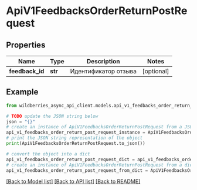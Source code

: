 # ApiV1FeedbacksOrderReturnPostRequest


## Properties

Name | Type | Description | Notes
------------ | ------------- | ------------- | -------------
**feedback_id** | **str** | Идентификатор отзыва | [optional] 

## Example

```python
from wildberries_async_api_client.models.api_v1_feedbacks_order_return_post_request import ApiV1FeedbacksOrderReturnPostRequest

# TODO update the JSON string below
json = "{}"
# create an instance of ApiV1FeedbacksOrderReturnPostRequest from a JSON string
api_v1_feedbacks_order_return_post_request_instance = ApiV1FeedbacksOrderReturnPostRequest.from_json(json)
# print the JSON string representation of the object
print(ApiV1FeedbacksOrderReturnPostRequest.to_json())

# convert the object into a dict
api_v1_feedbacks_order_return_post_request_dict = api_v1_feedbacks_order_return_post_request_instance.to_dict()
# create an instance of ApiV1FeedbacksOrderReturnPostRequest from a dict
api_v1_feedbacks_order_return_post_request_from_dict = ApiV1FeedbacksOrderReturnPostRequest.from_dict(api_v1_feedbacks_order_return_post_request_dict)
```
[[Back to Model list]](../README.md#documentation-for-models) [[Back to API list]](../README.md#documentation-for-api-endpoints) [[Back to README]](../README.md)


